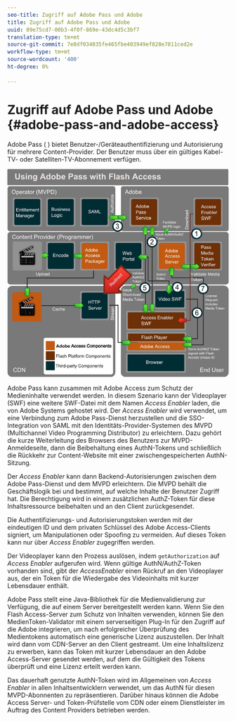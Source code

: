 ```yaml
---
seo-title: Zugriff auf Adobe Pass und Adobe
title: Zugriff auf Adobe Pass und Adobe
uuid: 09e75cd7-00b3-4f0f-869e-43dc4d5c3bf7
translation-type: tm+mt
source-git-commit: 7e8df034035fe465fbe403949ef828e7811ced2e
workflow-type: tm+mt
source-wordcount: '400'
ht-degree: 0%

---
```



# Zugriff auf Adobe Pass und Adobe {#adobe-pass-and-adobe-access}

Adobe Pass ( [](https://www.adobe.com/products/adobepass/)) bietet Benutzer-/Geräteauthentifizierung und Autorisierung für mehrere Content-Provider. Der Benutzer muss über ein gültiges Kabel-TV- oder Satelliten-TV-Abonnement verfügen.

<!--<a id="fig_cln_bc2_44"></a>-->

![](assets/AdobePass_web.png)

Adobe Pass kann zusammen mit Adobe Access zum Schutz der Medieninhalte verwendet werden. In diesem Szenario kann der Videoplayer (SWF) eine weitere SWF-Datei mit dem Namen *Access Enabler* laden, die von Adobe Systems gehostet wird. Der *Access Enabler* wird verwendet, um eine Verbindung zum Adobe Pass-Dienst herzustellen und die SSO-Integration von SAML mit den Identitäts-Provider-Systemen des MVPD (Multichannel Video Programming Distributor) zu erleichtern. Dazu gehört die kurze Weiterleitung des Browsers des Benutzers zur MVPD-Anmeldeseite, dann die Beibehaltung eines AuthN-Tokens und schließlich die Rückkehr zur Content-Website mit einer zwischengespeicherten AuthN-Sitzung.

Der *Access Enabler* kann dann Backend-Autorisierungen zwischen dem Adobe Pass-Dienst und dem MVPD erleichtern. Die MVPD behält die Geschäftslogik bei und bestimmt, auf welche Inhalte der Benutzer Zugriff hat. Die Berechtigung wird in einem zusätzlichen AuthZ-Token für diese Inhaltsressource beibehalten und an den Client zurückgesendet.

Die Authentifizierungs- und Autorisierungstoken werden mit der eindeutigen ID und dem privaten Schlüssel des Adobe Access-Clients signiert, um Manipulationen oder Spoofing zu vermeiden. Auf dieses Token kann nur über *Access Enabler* zugegriffen werden.

Der Videoplayer kann den Prozess auslösen, indem `getAuthorization` auf *Access Enabler* aufgerufen wird. Wenn gültige AuthN/AuthZ-Token vorhanden sind, gibt der *AccessEnabler* einen Rückruf an den Videoplayer aus, der ein Token für die Wiedergabe des Videoinhalts mit kurzer Lebensdauer enthält.

Adobe Pass stellt eine Java-Bibliothek für die Medienvalidierung zur Verfügung, die auf einem Server bereitgestellt werden kann. Wenn Sie den Flash Access-Server zum Schutz von Inhalten verwenden, können Sie den MedienToken-Validator mit einem serverseitigen Plug-In für den Zugriff auf die Adobe integrieren, um nach erfolgreicher Überprüfung des Medientokens automatisch eine generische Lizenz auszustellen. Der Inhalt wird dann vom CDN-Server an den Client gestreamt. Um eine Inhaltslizenz zu erwerben, kann das Token mit kurzer Lebensdauer an den Adobe Access-Server gesendet werden, auf dem die Gültigkeit des Tokens überprüft und eine Lizenz erteilt werden kann.

Das dauerhaft genutzte AuthN-Token wird im Allgemeinen von *Access Enabler* in allen Inhaltsentwicklern verwendet, um das AuthN für diesen MVPD-Abonnenten zu repräsentieren. Darüber hinaus können die Adobe Access Server- und Token-Prüfstelle vom CDN oder einem Dienstleister im Auftrag des Content Providers betrieben werden.
